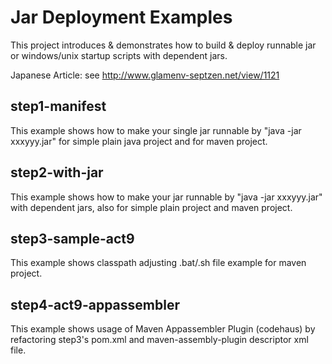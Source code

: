 # Jar Deployment Examples

This project introduces & demonstrates how to build & deploy runnable jar or windows/unix startup scripts with dependent jars.

Japanese Article: see http://www.glamenv-septzen.net/view/1121

## step1-manifest

This example shows how to make your single jar runnable by "java -jar xxxyyy.jar" for simple plain java project and for maven project.

## step2-with-jar

This example shows how to make your jar runnable by "java -jar xxxyyy.jar" with dependent jars, also for simple plain project and maven project.

## step3-sample-act9

This example shows classpath adjusting .bat/.sh file example for maven project.

## step4-act9-appassembler

This example shows usage of Maven Appassembler Plugin (codehaus) by refactoring step3's pom.xml and maven-assembly-plugin descriptor xml file.



